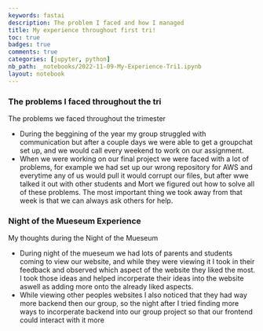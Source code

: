 ```yaml
---
keywords: fastai
description: The problem I faced and how I managed
title: My experience throughout first tri!
toc: true 
badges: true
comments: true
categories: [jupyter, python]
nb_path: _notebooks/2022-11-09-My-Experience-Tri1.ipynb
layout: notebook
---
```


<!--
#################################################
### THIS FILE WAS AUTOGENERATED! DO NOT EDIT! ###
#################################################
# file to edit: _notebooks/2022-11-09-My-Experience-Tri1.ipynb
-->

<div class="container" id="notebook-container">
        
<div class="cell border-box-sizing text_cell rendered"><div class="inner_cell">
<div class="text_cell_render border-box-sizing rendered_html">
<h3 id="The-problems-I-faced-throughout-the-tri">The problems I faced throughout the tri<a class="anchor-link" href="#The-problems-I-faced-throughout-the-tri"> </a></h3><p>The problems we faced throughout the trimester</p>
<ul>
<li>During the beggining of the year my group struggled with communication but after a couple days we were able to get a groupchat set up, and we would call every weekend to work on our assignment.</li>
<li>When we were working on our final project we were faced with a lot of problems, for example we had set up our wrong repository for AWS and everytime any of us would pull it would corrupt our files, but after wwe talked it out with other students and Mort we figured out how to solve all of these problems. The most important thing we took away from that week is that we can always ask others for help.</li>
</ul>

</div>
</div>
</div>
<div class="cell border-box-sizing text_cell rendered"><div class="inner_cell">
<div class="text_cell_render border-box-sizing rendered_html">
<h3 id="Night-of-the-Mueseum-Experience">Night of the Mueseum Experience<a class="anchor-link" href="#Night-of-the-Mueseum-Experience"> </a></h3><p>My thoughts during the Night of the Mueseum</p>
<ul>
<li>During night of the mueseum we had lots of parents and students coming to view our website, and while they were viewing it I took in their feedback and observed which aspect of the website they liked the most. I took those ideas and helped incorperate their ideas into the website aswell as adding more onto the already liked aspects.</li>
<li>While viewing other peoples websites I also noticed that they had way more backend then our group, so the night after I tried finding more ways to incorperate backend into our group project so that our frontend could interact with it more</li>
</ul>
<p><img src="https://lh3.googleusercontent.com/zbp7zwqJ1qBxGvUEd_okS_I5IiSdRiWHIQEz37YG3gS1ZfJZId_OItpWdfm41t1ZdsL5svZmsgOHsi-mI-nMF1WuHJ89XWiHfBzEWkVSiT-T-g4FqwZIc1HO5HqQJuE-cWMsOFpNpPDzZSKQgZBIPd8kKWbcW2gXM4vmxB4yWUBzZazt0mgJlBkBuiESrrwDTFGfDNhlXuip0lImtBr46szwBuL8uDceUKO1ChZFDzvBL1LMKfe5txBuWKoQjU3oUJ6APhAtIvDzzU2tokBMI7x98eD_LQHfqFf6Htf0ii0SqHtqBrwM1Ka78EhV6uN_mmdeQeVA8C06mJ1e58vyegAqrC_7YgzH81swoxD4GIzSpJ077zmKPT8j8249V8bRzx9kYzm3WR3XABO6bf_lrRXa44Z8-nXZM89AvHA6q4v-xuDMc6mnGpy-ftlGxjsqy_BRMDkSOiEgVr-13GUw6x1UhB43lIFjUNuwRE8LrKkQNiTAMVnN4pQXzUp2Ij-UoFi15bcfZUpp1fq3YGpj46pXMSrvqVjh-xcIyLCyXHUqu1VSMS7qf5Lr3cvS8iLZQPrhp3f-61OWDfJM_OlWtvQK4D24N932F_PUSIul_DRFv2f9eRxCcK15efhk0aCOqiINO7sK2fWpJGGLUtMetfcTxybdufyMukGI_hRjo6t-19f8uTx9zLrtfJ3WMOTnMlT54dc5eq67EpAwYpvXxkkkg0gF6VL4hHaE2Fk-fUqJ48nBMdkleK2r9pLoKlzWU39Qut2W7rXI5bS3AFVF8swsrl9q-pdoEzQdsISjB_dyRD-LYEgpFWpziCK4GblvxKAFPnQvaAMIzeYXASLSjGN8cqKrJwe1zbmtdqZ__C-2MjX9DkGveoej68ngZbbYUhTWnGqqh5K04slqhpBafFdXHSprAmaLnE2jLiPFaD-7HrDY56Fxc8iAWm9XKDU_83atx891W1a2DMnooPgOyseE8jCljgV9OgMceYgK1skZL3c4MiYkxpg=w412-h463-no?authuser=0" alt=""></p>

</div>
</div>
</div>
</div>
 

